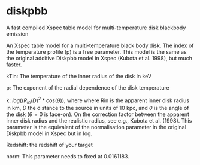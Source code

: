 # diskpbb
A fast compiled Xspec table model for multi-temperature disk blackbody emission

An Xspec table model for a multi-temperature black body disk. The index of the temperature profile (p) is a free parameter. This model is the same as the original additive Diskpbb model in Xspec (Kubota et al. 1998), but much faster.

kTin: The temperature of the inner radius of the disk in keV

p: The exponent of the radial dependence of the disk temperature

k: $log((R_{in}/D)^{2}*cos(\theta))$, where where Rin is the apparent inner disk radius in km, $D$ the distance to the source in units of 10 kpc, and $\theta$ is the angle of the disk ($\theta = 0$ is face-on). On the correction factor between the apparent inner disk radius and the realistic radius, see e.g., Kubota et al. (1998). This parameter is the equivalent of the normalisation parameter in the original Diskpbb model in Xspec but in log.

Redshift: the redshift of your target

norm: This parameter needs to fixed at 0.0161183.
